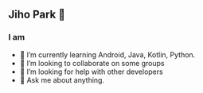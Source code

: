 ## Jiho Park 👋
### I am
- 🌱 I’m currently learning Android, Java, Kotlin, Python.
- 👯 I’m looking to collaborate on some groups
- 🤔 I’m looking for help with other developers
- 💬 Ask me about anything.  


<!--
**Jiho1996/Jiho1996** is a ✨ _special_ ✨ repository because its `README.md` (this file) appears on your GitHub profile.

Here are some ideas to get you started:

- 🔭 I’m currently working on ...
- 🌱 I’m currently learning ...
- 👯 I’m looking to collaborate on ...
- 🤔 I’m looking for help with ...
- 💬 Ask me about ...
- 📫 How to reach me: ...
- 😄 Pronouns: ...
- ⚡ Fun fact: ...
-->
